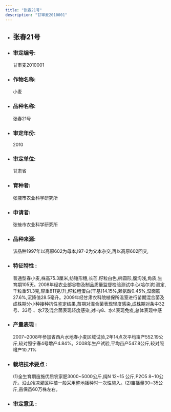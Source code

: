 ```yaml
---
title: "张春21号"
description: "甘审麦2010001"
---
```

* ## 张春21号
* ###  审定编号:  
   甘审麦2010001

*  ### 作物名称:  
   小麦

*   ###  品种名称: 
    张春21号

*   ### 审定年份: 
    2010

*   ### 审定单位:  
    甘肃省

*   ### 育种者:  
    张掖市农业科学研究所

*   ### 申请者:  
    张掖市农业科学研究所

*   ### 品种来源:  
    该品种1997年以高原602为母本,I97-2为父本杂交,再以高原602回交,

*   ### 特征特性 : 
    普通型春小麦,株高75.3厘米,纺锤形穗,长芒,籽粒白色,椭圆形,腹沟浅,角质,生育期105天。2008年经农业部谷物及制品质量监督检验测试中心(哈尔滨)测定,千粒重51.3克,容重811克/升,籽粒粗蛋白(干基)14.15%,赖氨酸0.45%,湿面筋27.6%,沉降值28.5毫升。2009年经甘肃农科院植保所温室进行苗期混合菌及成株期分小种接种抗性鉴定结果,苗期对混合菌表现轻度感染,成株期对条中32号、33号 、水7及混合菌表现轻度感染,对Hy8、水4表现免疫,总体表现中感

*   ### 产量表现 : 
    2007~2008年参加省西片水地春小麦区域试验,2年14点次平均亩产552.19公斤,较对照宁春4号增产4.84%。2008年生产试验,平均亩产547.8公斤,较对照增产10.71%

*   ### 栽培技术要点 : 
    (1)全生育期亩施优质农家肥3000~5000公斤,纯N 12~15 公斤,P2O5 8~10公斤。沿山冷凉灌区种植一般采用整地播种时一次性施入。(2)亩播量30~35公斤,亩保苗60万株左右。

*   ### 审定意见 : 
    
